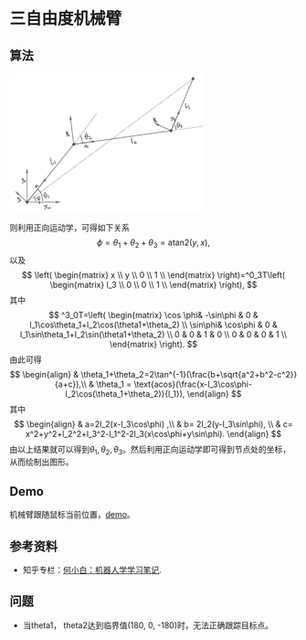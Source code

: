 # 三自由度机械臂

## 算法

<img src="./image.jpg" style="zoom:33%;" />

则利用正向运动学，可得如下关系
$$
\phi=\theta_1+\theta_2+\theta_3=\text{atan2}(y, x),
$$
以及
$$
\left(
\begin{matrix}
x \\
y \\
0 \\
1 \\
\end{matrix}
\right)=^0_3T\left(
\begin{matrix}
l_3 \\
0 \\
0 \\
1 \\
\end{matrix}
\right),
$$
其中
$$
^3_0T=\left(
\begin{matrix}
\cos \phi& -\sin\phi & 0 & l_1\cos\theta_1+l_2\cos(\theta1+\theta_2) \\
\sin\phi& \cos\phi & 0 & l_1\sin\theta_1+l_2\sin(\theta1+\theta_2) \\
0 & 0 & 1 & 0 \\
0 & 0 & 0 & 1 \\
\end{matrix}
\right).
$$
由此可得
$$
\begin{align}
& \theta_1+\theta_2=2\tan^{-1}(\frac{b+\sqrt{a^2+b^2-c^2}}{a+c}),\\
& \theta_1 = \text{acos}(\frac{x-l_3\cos\phi-l_2\cos(\theta_1+\theta_2)}{l_1}),
\end{align}
$$
其中
$$
\begin{align}
& a=2l_2(x-l_3\cos\phi) ,\\
& b= 2l_2(y-l_3\sin\phi), \\
& c= x^2+y^2+l_2^2+l_3^2-l_1^2-2l_3(x\cos\phi+y\sin\phi).
\end{align}
$$
由以上结果就可以得到$\theta_1, \theta_2, \theta_3$。然后利用正向运动学即可得到节点处的坐标，从而绘制出图形。



## Demo

机械臂跟随鼠标当前位置，[demo](https://jiandandaoxingfu.github.io/point-tracking)。

## 参考资料 

- 知乎专栏：[何小白：机器人学学习笔记](https://zhuanlan.zhihu.com/c_1208050340920299520).

## 问题
- 当theta1， theta2达到临界值(180, 0, -180)时，无法正确跟踪目标点。
